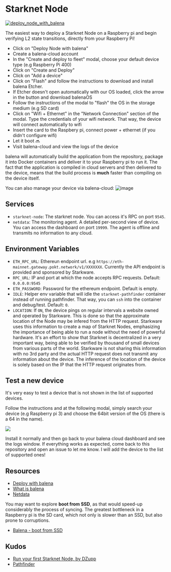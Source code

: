 # Starknet Node

[![deploy_node_with_balena](https://user-images.githubusercontent.com/13405632/158033973-3cde7cc1-9596-4a4e-bcfe-2221b733df22.svg)](https://dashboard.balena-cloud.com/deploy?repoUrl=https://github.com/OdysLam/starknet-node)

The easiest way to deploy a Starknet Node on a Raspberry pi and begin verifying L2 state transitions, directly from your Raspberry Pi!

- Click on "Deploy Node with balena"
- Create a balena-cloud account
- In the "Create and deploy to fleet" modal, choose your default device type (e.g Raspberry Pi 400)
- Click on "Create and Deploy"
- Click on "Add a device"
- Click on "Flash" and follow the instructions to download and install balena Etcher.
- If Etcher doesn't open automatically with our OS loaded, click the arrow in the button and download balenaOS
- Follow the instructions of the modal to "flash" the OS in the storage medium (e.g SD card)
- Click on "Wifi + Ethernet" in the "Network Connection" section of the modal. Type the credentials of your wifi network. That way, the device will connect automatically to wifi
- Insert the card to the Raspbery pi, connect power + ethernet (if you didn't configure wifi)
- Let it boot 🔜
- Visit balena-cloud and view the logs of the device

balena will automatically build the application from the repository, package it into Docker containers and deliver it to your Raspberry pi to run it. The fact that the application is compiled in cloud servers and then delivered to the device, means that the build process is **much** faster than compiling on the device itself.

You can also manage your device via balena-cloud:
![image](https://user-images.githubusercontent.com/13405632/158053365-c0d7ac4b-3acf-4cf2-9e36-45b7400027ca.png)

## Services

- `starknet-node`: The starknet node. You can access it's RPC on port `9545`.
- `netdata`: The monitoring agent. A detailed per-second view of device. You can access the dashboard on port `19999`. The agent is offline and transmits no information to any cloud.

## Environment Variables

- `ETH_RPC_URL`: Ethereun endpoint url. e.g `https://eth-mainnet.gateway.pokt.network/v1/XXXXXXX`. Currently the API endpoint is provided and sponsored by Starkware.
- `RPC_URL`: IP and port at which the node accepts RPC requests. Default: `0.0.0.0:9545`
- `ETH_PASSWORD`: Password for the ethereum endpoint. Default is empty.
- `IDLE`: Helper env variable that will idle the `starknet-pathfinder` container instead of running pathfinder. That way, you can `ssh` into the container and debug/test. Default: `0`.
- `LOCATION`: If `ON`, the device pings on regular intervals a website owned and operated by Starkware. This is done so that the approximate location of the Node may be infered from the HTTP request. Starkware uses this information to create a map of Starknet Nodes, emphasizing the importance of being able to run a node without the need of powerful hardware. It's an effort to show that Starknet is decentralized in a very important way, being able to be verified by thousand of small devices from various parts of the world. Starkware is not sharing this information with no 3rd party and the actual HTTP request does not transmit any information about the device. The inference of the location of the device is solely based on the IP that the HTTP request originates from.

## Test a new device

It's very easy to test a device that is not shown in the list of supported devices.

Follow the instructions and at the following modal, simply search your device (e.g Raspberry pi 3) and choose the 64bit version of the OS (there is a 64 in the name).

![](https://user-images.githubusercontent.com/13405632/158076094-8044d2b0-85dc-4940-acb5-ea27a8551a47.png)

Install it normally and then go back to your balena cloud dashboard and see the logs window. If everything works as expected, come back to this repository and open an issue to let me know. I will add the device to the list of supported ones!

## Resources

- [Deploy with balena](https://www.balena.io/docs/learn/deploy/deploy-with-balena-button/)
- [What is balena](https://www.balena.io/what-is-balena/)
- [Netdata](https://github.com/netdata/netdata)

You may want to explore **boot from SSD**, as that would speed-up considerably the process of syncing. The greatest bottleneck in a Raspberry pi is the SD card, which not only is slower than an SSD, but also prone to corruptions.
- [Balena - boot from SSD](https://forums.balena.io/t/how-to-boot-balenaos-on-an-ssd-why-it-matters-and-how-it-works/341836)

## Kudos

- [Run your first Starknet Node, by DZupp](https://mirror.xyz/0x83857601C1cFA057F2576b343c563BDB9A4C9975/8HfjYCkbid2vlayxyPtSD9_wtb9a-wHb1uOENsAOwng)
- [Pathfinder](https://github.com/eqlabs/pathfinder)

